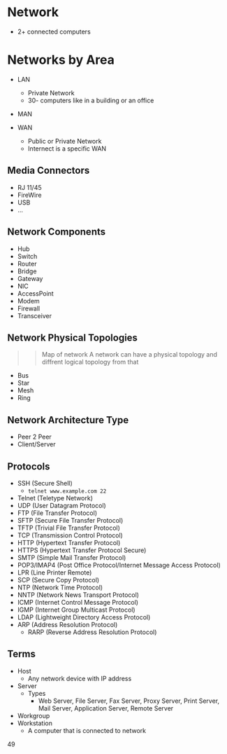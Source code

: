 # Network
- 2+ connected computers
# Networks by Area
- LAN
    - Private Network
    - 30- computers like in a building or an office
- MAN
    
- WAN
    - Public or Private Network
    - Internect is a specific WAN
## Media Connectors
- RJ 11/45
- FireWire
- USB
- ...

## Network Components
- Hub
- Switch
- Router
- Bridge
- Gateway
- NIC
- AccessPoint
- Modem
- Firewall
- Transceiver

## Network Physical Topologies
>> Map of network
>> A network can have a physical topology and diffrent logical topology from that
- Bus
- Star
- Mesh
- Ring

## Network Architecture Type
- Peer 2 Peer
- Client/Server

## Protocols
- SSH (Secure Shell)
    - `telnet www.example.com 22`
- Telnet (Teletype Network)
- UDP (User Datagram Protocol)
- FTP (File Transfer Protocol)
- SFTP (Secure File Transfer Protocol)
- TFTP (Trivial File Transfer Protocol)
- TCP (Transmission Control Protocol)
- HTTP (Hypertext Transfer Protocol)
- HTTPS (Hypertext Transfer Protocol Secure)
- SMTP (Simple Mail Transfer Protocol)
- POP3/IMAP4 (Post Office Protocol/Internet Message Access Protocol)
- LPR (Line Printer Remote)
- SCP (Secure Copy Protocol)
- NTP (Network Time Protocol)
- NNTP (Network News Transport Protocol)
- ICMP (Internet Control Message Protocol)
- IGMP (Internet Group Multicast Protocol)
- LDAP (Lightweight Directory Access Protocol)
- ARP (Address Resolution Protocol)
    - RARP (Reverse Address Resolution Protocol)


## Terms
- Host
    - Any network device with IP address
- Server
    - Types
        - Web Server, File Server, Fax Server, Proxy Server, Print Server, Mail Server, Application Server, Remote Server
- Workgroup
- Workstation
    - A computer that is connected to network

49